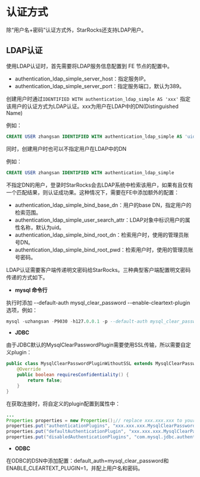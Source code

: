 # 认证方式

除“用户名+密码”认证方式外，StarRocks还支持LDAP用户。

## LDAP认证

使用LDAP认证时，首先需要将LDAP服务信息配置到 FE 节点的配置中。

* authentication\_ldap\_simple\_server\_host：指定服务IP。
* authentication\_ldap\_simple\_server\_port：指定服务端口，默认为389。

创建用户时通过`IDENTIFIED WITH authentication_ldap_simple AS 'xxx'` 指定该用户的认证方式为LDAP认证。xxx为用户在LDAP中的DN(Distinguished Name)

例如：

~~~sql
CREATE USER zhangsan IDENTIFIED WITH authentication_ldap_simple AS 'uid=zhansan,ou=company,dc=example,dc=com'
~~~

同时，创建用户时也可以不指定用户在LDAP中的DN

例如：

~~~sql
CREATE USER zhangsan IDENTIFIED WITH authentication_ldap_simple
~~~

不指定DN的用户，登录时StarRocks会去LDAP系统中检索该用户，如果有且仅有一个匹配结果，则认证成功果。这种情况下，需要在FE中添加额外的配置：

* authentication\_ldap\_simple\_bind\_base\_dn：用户的base DN，指定用户的检索范围。
* authentication\_ldap\_simple\_user\_search\_attr：LDAP对象中标识用户的属性名称，默认为uid。
* authentication\_ldap\_simple\_bind\_root\_dn：检索用户时，使用的管理员账号DN。
* authentication\_ldap\_simple\_bind\_root\_pwd：检索用户时，使用的管理员账号密码。

LDAP认证需要客户端传递明文密码给StarRocks。三种典型客户端配置明文密码传递的方式如下。

* **mysql 命令行**

执行时添加 --default-auth mysql\_clear\_password --enable-cleartext-plugin 选项，例如：

~~~sql
mysql -uzhangsan -P9030 -h127.0.0.1 -p --default-auth mysql_clear_password --enable-cleartext-plugin
~~~

* **JDBC**

由于JDBC默认的MysqlClearPasswordPlugin需要使用SSL传输，所以需要自定义plugin：

~~~java
public class MysqlClearPasswordPluginWithoutSSL extends MysqlClearPasswordPlugin {
    @Override  
    public boolean requiresConfidentiality() {
        return false;
    }
}
~~~

在获取连接时，将自定义的plugin配置到属性中：

~~~java
...
Properties properties = new Properties();// replace xxx.xxx.xxx to your pacakage name
properties.put("authenticationPlugins", "xxx.xxx.xxx.MysqlClearPasswordPluginWithoutSSL");
properties.put("defaultAuthenticationPlugin", "xxx.xxx.xxx.MysqlClearPasswordPluginWithoutSSL");
properties.put("disabledAuthenticationPlugins", "com.mysql.jdbc.authentication.MysqlNativePasswordPlugin");DriverManager.getConnection(url, properties);
~~~

* **ODBC**

在ODBC的DSN中添加配置：default\_auth=mysql\_clear\_password和ENABLE\_CLEARTEXT\_PLUGIN=1，并配上用户名和密码。
